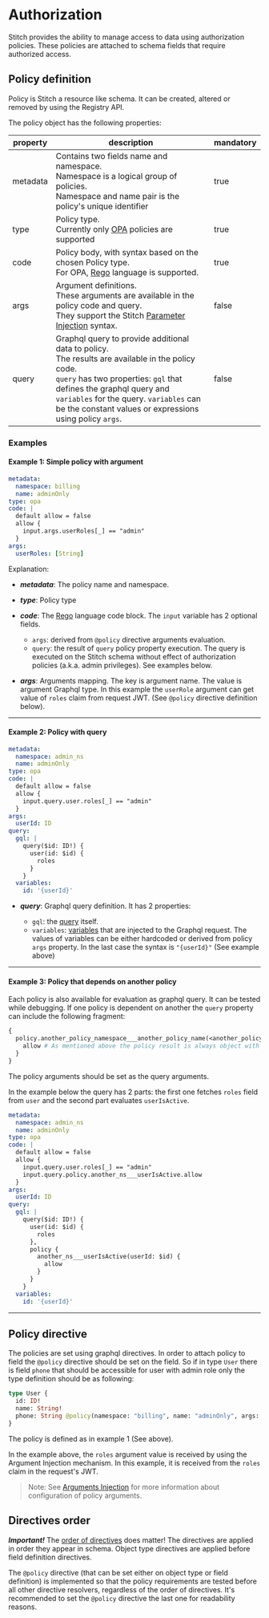 # Authorization

Stitch provides the ability to manage access to data using authorization policies. These policies are attached to schema fields that require authorized access.

## Policy definition

Policy is Stitch a resource like schema. It can be created, altered or removed by using the Registry API.

The policy object has the following properties:

| property | description                                                                                                                                                                                                                                                                            | mandatory |
| -------- | -------------------------------------------------------------------------------------------------------------------------------------------------------------------------------------------------------------------------------------------------------------------------------------- | --------- |
| metadata | Contains two fields name and namespace.</br> Namespace is a logical group of policies.</br> Namespace and name pair is the policy's unique identifier                                                                                                                                  | true      |
| type     | Policy type.</br> Currently only [OPA](https://www.openpolicyagent.org) policies are supported                                                                                                                                                                                         | true      |
| code     | Policy body, with syntax based on the chosen Policy type.</br>For OPA, [Rego](https://www.openpolicyagent.org/docs/latest/policy-language) language is supported.</br>                                                                                                                 | true      |
| args     | Argument definitions.</br> These arguments are available in the policy code and query.</br> They support the Stitch [Parameter Injection](https://github.com/Soluto/stitch/blob/master/docs/arguments_injection.md) syntax.                                                            | false     |
| query    | Graphql query to provide additional data to policy.</br> The results are available in the policy code.</br> `query` has two properties: `gql` that defines the graphql query and `variables` for the query. `variables` can be the constant values or expressions using policy `args`. | false     |

### Examples

#### Example 1: Simple policy with argument

```yaml
metadata:
  namespace: billing
  name: adminOnly
type: opa
code: |
  default allow = false
  allow {
    input.args.userRoles[_] == "admin"
  }
args:
  userRoles: [String]
```

Explanation:

- **_metadata_**: The policy name and namespace.

- **_type_**: Policy type

- **_code_**: The [Rego](https://www.openpolicyagent.org/docs/latest/policy-language) language code block. The `input` variable has 2 optional fields.

  - `args`: derived from `@policy` directive arguments evaluation.
  - `query`: the result of `query` policy property execution. The query is executed on the Stitch schema without effect of authorization policies (a.k.a. admin privileges). See examples below.

- **_args_**: Arguments mapping. The key is argument name. The value is argument Graphql type. In this example the `userRole` argument can get value of `roles` claim from request JWT. (See `@policy` directive definition below).

---

#### Example 2: Policy with query

```yaml
metadata:
  namespace: admin_ns
  name: adminOnly
type: opa
code: |
  default allow = false
  allow {
    input.query.user.roles[_] == "admin"
  }
args:
  userId: ID
query:
  gql: |
    query($id: ID!) {
      user(id: $id) {
        roles
      }
    }
  variables:
    id: '{userId}'
```

- **_query_**: Graphql query definition. It has 2 properties:

  - `gql`: the [query](https://graphql.org/learn/queries) itself.
  - `variables`: [variables](https://graphql.org/learn/queries/#variables) that are injected to the Graphql request. The values of variables can be either hardcoded or derived from policy `args` property. In the last case the syntax is `"{userId}"` (See example above)

---

#### Example 3: Policy that depends on another policy

Each policy is also available for evaluation as graphql query. It can be tested while debugging.
If one policy is dependent on another the `query` property can include the following fragment:

```graphql
{
  policy.another_policy_namespace___another_policy_name(<another_policy_args>) {
    allow # As mentioned above the policy result is always object with the single boolean field "allow"
  }
}
```

The policy arguments should be set as the query arguments.

In the example below the query has 2 parts: the first one fetches `roles` field from `user` and the second part evaluates `userIsActive`.

```yaml
metadata:
  namespace: admin_ns
  name: adminOnly
type: opa
code: |
  default allow = false
  allow {
    input.query.user.roles[_] == "admin"
    input.query.policy.another_ns___userIsActive.allow
  }
args:
  userId: ID
query:
  gql: |
    query($id: ID!) {
      user(id: $id) {
        roles
      },
      policy {
        another_ns___userIsActive(userId: $id) {
          allow
        }
      }
    }
  variables:
    id: '{userId}'
```

---

## Policy directive

The policies are set using graphql directives. In order to attach policy to field the `@policy` directive should be set on the field.
So if in type `User` there is field `phone` that should be accessible for user with admin role only the type definition should be as following:

```graphql
type User {
  id: ID!
  name: String!
  phone: String @policy(namespace: "billing", name: "adminOnly", args: { userRoles: "{jwt.roles}" })
}
```

The policy is defined as in example 1 (See above).

In the example above, the `roles` argument value is received by using the Argument Injection mechanism. In this example, it is received from the `roles` claim in the request's JWT.

> Note: See [Arguments Injection](./arguments_injection.md) for more information about configuration of policy arguments.

## Directives order

**_Important!_** The [order of directives](https://github.com/graphql/graphql-spec/blob/master/spec/Section%202%20--%20Language.md#directives) does matter! The directives are applied in order they appear in schema. Object type directives are applied before field definition directives.

The `@policy` directive (that can be set either on object type or field definition) is implemented so that the policy requirements are tested before all other directive resolvers, regardless of the order of directives.
It's recommended to set the `@policy` directive the last one for readability reasons.
